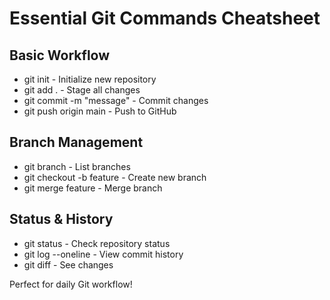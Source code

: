 # Essential Git Commands Cheatsheet

## Basic Workflow
- git init - Initialize new repository
- git add . - Stage all changes  
- git commit -m "message" - Commit changes
- git push origin main - Push to GitHub

## Branch Management
- git branch - List branches
- git checkout -b feature - Create new branch
- git merge feature - Merge branch

## Status & History
- git status - Check repository status
- git log --oneline - View commit history
- git diff - See changes

Perfect for daily Git workflow!

